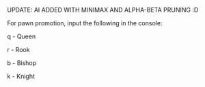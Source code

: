 UPDATE: AI ADDED WITH MINIMAX AND ALPHA-BETA PRUNING :D

For pawn promotion, input the following in the console:

q - Queen

r - Rook

b - Bishop

k - Knight

